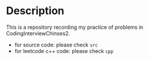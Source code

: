 # Description
This is a repository recording my practice of problems in CodingInterviewChinses2.
* for source code: please check `src`
* for leetcode c++ code: please check `cpp`